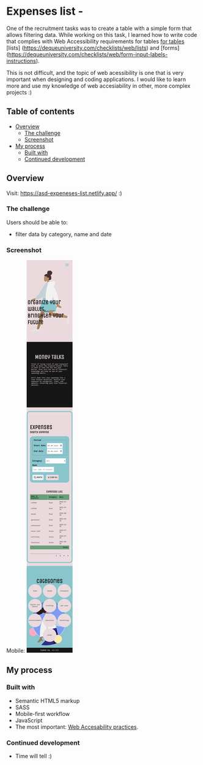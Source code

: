 # Expenses list - 

One of the recruitment tasks was to create a table with a simple form that allows filtering data. While working on this task, I learned how to write code that complies with Web Accessibility requirements for tables [for tables](https://dequeuniversity.com/checklists/web/tables) [lists] (https://dequeuniversity.com/checklists/web/lists) and [forms] (https://dequeuniversity.com/checklists/web/form-input-labels-instructions).

This is not difficult, and the topic of web acessibility is one that is very important when designing and coding applications. I would like to learn more and use my knowledge of web accesiability in other, more complex projects :)

## Table of contents

- [Overview](#overview)
  - [The challenge](#the-challenge)
  - [Screenshot](#screenshot)
- [My process](#my-process)
  - [Built with](#built-with)
  - [Continued development](#continued-development)

## Overview

Visit: https://asd-expeneses-list.netlify.app/ :) 

### The challenge

Users should be able to:
- filter data by category, name and date

### Screenshot

Mobile:
![](./screenshot/screencapture-asd-expeneses-list.png)

## My process

### Built with

- Semantic HTML5 markup
- SASS 
- Mobile-first workflow
- JavaScript
- The most important: 
[Web Accesability practices](https://dequeuniversity.com/checklists/web).

### Continued development

- Time will tell :) 

